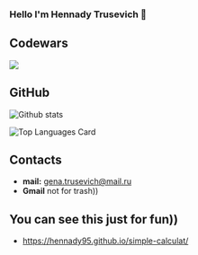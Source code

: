 ### Hello I'm Hennady Trusevich 👋

## Codewars
<img src='https://www.codewars.com/users/Hennady95/badges/large'>

## GitHub

![Github stats](https://github-readme-stats.vercel.app/api?username=Hennady95&theme=highcontrast&show_icons=true&count_private=true)

![Top Languages Card](https://github-readme-stats.vercel.app/api/top-langs/?username=Hennady95&layout=compact)

## Contacts

- **mail:** gena.trusevich@mail.ru
- **Gmail** not for trash))

## You can see this just for fun))

- https://hennady95.github.io/simple-calculat/
<!--
[![simple-calculat](https://github.com/Hennady95/simple-calculat)](https://hennady95.github.io/simple-calculat/)

**Hennady95/Hennady95** is a ✨ _special_ ✨ repository because its `README.md` (this file) appears on your GitHub profile.

Here are some ideas to get you started:

- 🔭 I’m currently working on ...
- 🌱 I’m currently learning ...
- 👯 I’m looking to collaborate on ...
- 🤔 I’m looking for help with ...
- 💬 Ask me about ...
- 📫 How to reach me: ...
- 😄 Pronouns: ...
- ⚡ Fun fact: ...
-->
